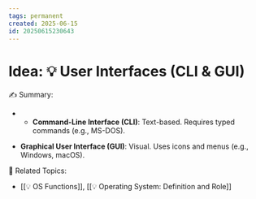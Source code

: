 ```yaml
---
tags: permanent
created: 2025-06-15
id: 20250615230643
---
```


# Idea: 💡 User Interfaces (CLI & GUI)

✍ Summary:
- - **Command-Line Interface (CLI)**: Text-based. Requires typed commands (e.g., MS-DOS).
    
- **Graphical User Interface (GUI)**: Visual. Uses icons and menus (e.g., Windows, macOS).
    


👀 Related Topics:
-  [[💡 OS Functions]], [[💡 Operating System: Definition and Role]]
